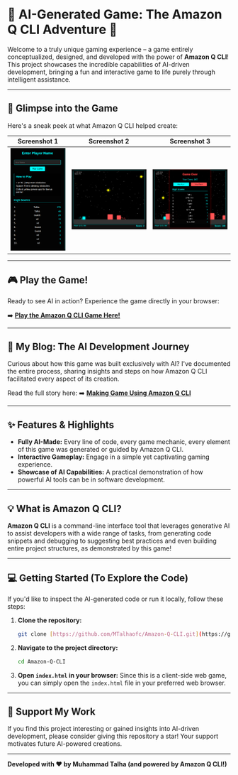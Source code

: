 # 🤖 AI-Generated Game: The Amazon Q CLI Adventure 🚀

Welcome to a truly unique gaming experience – a game entirely conceptualized, designed, and developed with the power of **Amazon Q CLI**! This project showcases the incredible capabilities of AI-driven development, bringing a fun and interactive game to life purely through intelligent assistance.

---

## 📸 Glimpse into the Game

Here's a sneak peek at what Amazon Q CLI helped create:

| Screenshot 1 | Screenshot 2 | Screenshot 3 |
| :-----------------------------------------------------------------------------------------------------------------------------------------------------------------------------------------------------------------------------------: | :-----------------------------------------------------------------------------------------------------------------------------------------------------------------------------------------------------------------------------------: | :-----------------------------------------------------------------------------------------------------------------------------------------------------------------------------------------------------------------------------------: |
| ![Game Screenshot 1](https://raw.githubusercontent.com/MTalhaofc/Amazon-Q-CLI/refs/heads/main/game_ss_1.png) | ![Game Screenshot 2](https://raw.githubusercontent.com/MTalhaofc/Amazon-Q-CLI/refs/heads/main/game_ss_2.png) | ![Game Screenshot 3](https://raw.githubusercontent.com/MTalhaofc/Amazon-Q-CLI/refs/heads/main/game_ss_3.png) |

---

## 🎮 Play the Game!

Ready to see AI in action? Experience the game directly in your browser:

➡️ **[Play the Amazon Q CLI Game Here!](https://mtalhaofc.github.io/Amazon-Q-CLI/)**

---

## 📝 My Blog: The AI Development Journey

Curious about how this game was built exclusively with AI? I've documented the entire process, sharing insights and steps on how Amazon Q CLI facilitated every aspect of its creation.

Read the full story here:
➡️ **[Making Game Using Amazon Q CLI](https://mtalhaofc.medium.com/making-game-using-amazon-q-cli-abbb345a9052)**

---

## ✨ Features & Highlights

* **Fully AI-Made:** Every line of code, every game mechanic, every element of this game was generated or guided by Amazon Q CLI.
* **Interactive Gameplay:** Engage in a simple yet captivating gaming experience.
* **Showcase of AI Capabilities:** A practical demonstration of how powerful AI tools can be in software development.

---

## 💡 What is Amazon Q CLI?

**Amazon Q CLI** is a command-line interface tool that leverages generative AI to assist developers with a wide range of tasks, from generating code snippets and debugging to suggesting best practices and even building entire project structures, as demonstrated by this game!

---

## 💻 Getting Started (To Explore the Code)

If you'd like to inspect the AI-generated code or run it locally, follow these steps:

1.  **Clone the repository:**
    ```bash
    git clone [https://github.com/MTalhaofc/Amazon-Q-CLI.git](https://github.com/MTalhaofc/Amazon-Q-CLI.git)
    ```
2.  **Navigate to the project directory:**
    ```bash
    cd Amazon-Q-CLI
    ```
3.  **Open `index.html` in your browser:**
    Since this is a client-side web game, you can simply open the `index.html` file in your preferred web browser.

---

## 🌟 Support My Work

If you find this project interesting or gained insights into AI-driven development, please consider giving this repository a star! Your support motivates future AI-powered creations.

---

**Developed with ❤️ by Muhammad Talha (and powered by Amazon Q CLI!)**
